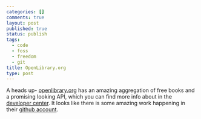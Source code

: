 ```yaml
--- 
categories: []
comments: true
layout: post
published: true
status: publish
tags: 
  - code
  - foss
  - freedom
  - git
title: OpenLibrary.org
type: post
---
```

A heads up- <a href="http://www.openlibrary.org">openlibrary.org</a> has an amazing aggregation of free books and a promising looking API, which you can find more info about in the <a href="http://openlibrary.org/developers">developer center</a>. It looks like there is some amazing work happening in their <a href="https://github.com/openlibrary">github account</a>.
